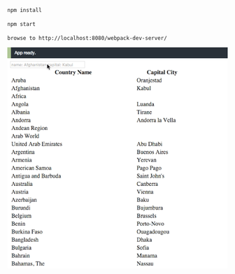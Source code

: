     npm install

    npm start

    browse to http://localhost:8080/webpack-dev-server/

![demo.gif](demo.gif)
